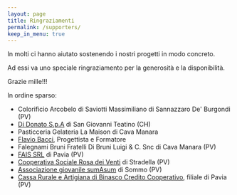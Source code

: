 ```yaml
---
layout: page
title: Ringraziamenti
permalink: /supporters/
keep_in_menu: true
---
```


In molti ci hanno aiutato sostenendo i nostri progetti in modo concreto.

Ad essi va uno speciale ringraziamento per la generosità e la disponibilità.

Grazie mille!!!



In ordine sparso:
- Colorificio Arcobelo di Saviotti Massimiliano di Sannazzaro De' Burgondi (PV)
- [Di Donato S.p.A](https://didonatospa.it/) di San Giovanni Teatino (CH)
- Pasticceria Gelateria La Maison di Cava Manara
- [Flavio Bacci](https://it.linkedin.com/in/flavio-bacci-b0519225), Progettista e Formatore
- Falegnami Bruni Fratelli Di Bruni Luigi & C. Snc di Cava Manara (PV)
- [FAIS SRL](https://www.fais.it/) di Pavia (PV)
- [Cooperativa Sociale Rosa dei Venti](http://www.rosadeiventi.info/) di Stradella (PV)
- [Associazione giovanile sumAsum](http://www.sumasum.it/) di Sommo (PV)
- [Cassa Rurale e Artigiana di Binasco Credito Cooperativo](http://www.bccbinasco.it/), filiale di Pavia (PV)
